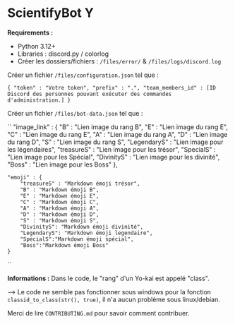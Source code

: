 # ScientifyBot Y
__Requirements :__

- Python 3.12+
- Libraries : discord.py / colorlog
- Créer les dossiers/fichiers : `/files/error/` & `/files/logs/discord.log`

Créer un fichier `/files/configuration.json` tel que : 

``
{
    "token" : "Votre token",
    "prefix" : ".",
    "team_members_id" : [ID Discord des personnes pouvant exécuter des commandes d'administration.]
}
``

Créer un fichier `/files/bot-data.json` tel que :


``
    "image_link" : {
        "B" : "Lien image du rang B",
        "E" : "Lien image du rang E",
        "C" : "Lien image du rang E",
        "A" : "Lien image du rang A",
        "D" : "Lien image du rang D",
        "S" : "Lien image du rang S",
        "LegendaryS" : "Lien image pour les légendaires",
        "treasureS" : "Lien image pour les trésor",
        "SpecialS" : "Lien image pour les Spécial",
        "DivinityS" : "Lien image pour les divinité",
        "Boss" : "Lien image pour les Boss"
        },

    "emoji" : {
        "treasureS" : "Markdown émoji trésor",
        "B" : "Markdown émoji B",
        "E" : "Markdown émoji E",
        "C" : "Markdown émoji C",
        "A" : "Markdown émoji A",
        "D" : "Markdown émoji D",
        "S" : "Markdown émoji S",
        "DivinityS": "Markdown émoji divinité",
        "LegendaryS": "Markdown émoji legendaire",
        "SpecialS":"Markdown émoji spécial",
        "Boss":"Markdown émoji Boss"
    }
``



__Informations :__
Dans le code, le "rang" d'un Yo-kai est appelé "class".

--> Le code ne semble pas fonctionner sous windows pour la fonction `classid_to_class(str(), true)`, il n'a aucun problème sous linux/debian.

Merci de lire `CONTRIBUTING.md` pour savoir comment contribuer.
